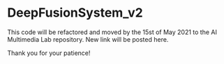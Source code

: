 # DeepFusionSystem_v2
This code will be refactored and moved by the 15st of May 2021 to the AI Multimedia Lab repository. New link will be posted here.

Thank you for your patience!
